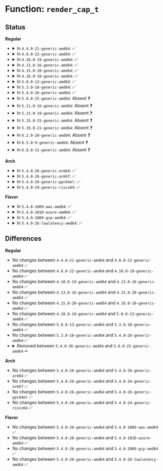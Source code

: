 # Function: <code>render_cap_t</code>

## Status
<b>Regular</b>
<ul>
<li>
<details>
<summary>In <code>4.4.0-21-generic-amd64</code>: ✅</summary>

```c
void render_cap_t(struct seq_file * m, const char * header, kernel_cap_t * a)
```

```json
{
  "name": "render_cap_t",
  "collision_type": "Unique Static",
  "inline_type": "No",
  "funcs": [
    {
      "addr": 18446744071581465648,
      "name": "render_cap_t",
      "external": false,
      "loc": "fs/proc/array.c:295",
      "file": "fs/proc/array.c",
      "inline": "seen, unknown",
      "caller_inline": [],
      "caller_func": [
        "fs/proc/array.c:proc_pid_status",
        "fs/proc/array.c:proc_pid_status",
        "fs/proc/array.c:proc_pid_status",
        "fs/proc/array.c:proc_pid_status",
        "fs/proc/array.c:proc_pid_status"
      ]
    }
  ],
  "symbols": [
    {
      "addr": 18446744071581465648,
      "name": "render_cap_t",
      "section": ".text",
      "bind": "STB_LOCAL",
      "size": 80
    }
  ]
}
```
</details>
</li>
<li>
<details>
<summary>In <code>4.8.0-22-generic-amd64</code>: ✅</summary>

```c
void render_cap_t(struct seq_file * m, const char * header, kernel_cap_t * a)
```

```json
{
  "name": "render_cap_t",
  "collision_type": "Unique Static",
  "inline_type": "No",
  "funcs": [
    {
      "addr": 18446744071581650048,
      "name": "render_cap_t",
      "external": false,
      "loc": "fs/proc/array.c:313",
      "file": "fs/proc/array.c",
      "inline": "seen, unknown",
      "caller_inline": [],
      "caller_func": [
        "fs/proc/array.c:proc_pid_status",
        "fs/proc/array.c:proc_pid_status",
        "fs/proc/array.c:proc_pid_status",
        "fs/proc/array.c:proc_pid_status",
        "fs/proc/array.c:proc_pid_status"
      ]
    }
  ],
  "symbols": [
    {
      "addr": 18446744071581650048,
      "name": "render_cap_t",
      "section": ".text",
      "bind": "STB_LOCAL",
      "size": 80
    }
  ]
}
```
</details>
</li>
<li>
<details>
<summary>In <code>4.10.0-19-generic-amd64</code>: ✅</summary>

```c
void render_cap_t(struct seq_file * m, const char * header, kernel_cap_t * a)
```

```json
{
  "name": "render_cap_t",
  "collision_type": "Unique Static",
  "inline_type": "No",
  "funcs": [
    {
      "addr": 18446744071581738352,
      "name": "render_cap_t",
      "external": false,
      "loc": "fs/proc/array.c:308",
      "file": "fs/proc/array.c",
      "inline": "seen, unknown",
      "caller_inline": [],
      "caller_func": [
        "fs/proc/array.c:proc_pid_status",
        "fs/proc/array.c:proc_pid_status",
        "fs/proc/array.c:proc_pid_status",
        "fs/proc/array.c:proc_pid_status",
        "fs/proc/array.c:proc_pid_status"
      ]
    }
  ],
  "symbols": [
    {
      "addr": 18446744071581738352,
      "name": "render_cap_t",
      "section": ".text",
      "bind": "STB_LOCAL",
      "size": 80
    }
  ]
}
```
</details>
</li>
<li>
<details>
<summary>In <code>4.13.0-16-generic-amd64</code>: ✅</summary>

```c
void render_cap_t(struct seq_file * m, const char * header, kernel_cap_t * a)
```

```json
{
  "name": "render_cap_t",
  "collision_type": "Unique Static",
  "inline_type": "No",
  "funcs": [
    {
      "addr": 18446744071581792256,
      "name": "render_cap_t",
      "external": false,
      "loc": "fs/proc/array.c:312",
      "file": "fs/proc/array.c",
      "inline": "seen, unknown",
      "caller_inline": [],
      "caller_func": [
        "fs/proc/array.c:proc_pid_status",
        "fs/proc/array.c:proc_pid_status",
        "fs/proc/array.c:proc_pid_status",
        "fs/proc/array.c:proc_pid_status",
        "fs/proc/array.c:proc_pid_status"
      ]
    }
  ],
  "symbols": [
    {
      "addr": 18446744071581792256,
      "name": "render_cap_t",
      "section": ".text",
      "bind": "STB_LOCAL",
      "size": 80
    }
  ]
}
```
</details>
</li>
<li>
<details>
<summary>In <code>4.15.0-20-generic-amd64</code>: ✅</summary>

```c
void render_cap_t(struct seq_file * m, const char * header, kernel_cap_t * a)
```

```json
{
  "name": "render_cap_t",
  "collision_type": "Unique Static",
  "inline_type": "No",
  "funcs": [
    {
      "addr": 18446744071581941600,
      "name": "render_cap_t",
      "external": false,
      "loc": "fs/proc/array.c:309",
      "file": "fs/proc/array.c",
      "inline": "seen, unknown",
      "caller_inline": [],
      "caller_func": [
        "fs/proc/array.c:proc_pid_status",
        "fs/proc/array.c:proc_pid_status",
        "fs/proc/array.c:proc_pid_status",
        "fs/proc/array.c:proc_pid_status",
        "fs/proc/array.c:proc_pid_status"
      ]
    }
  ],
  "symbols": [
    {
      "addr": 18446744071581941600,
      "name": "render_cap_t",
      "section": ".text",
      "bind": "STB_LOCAL",
      "size": 80
    }
  ]
}
```
</details>
</li>
<li>
<details>
<summary>In <code>4.18.0-10-generic-amd64</code>: ✅</summary>

```c
void render_cap_t(struct seq_file * m, const char * header, kernel_cap_t * a)
```

```json
{
  "name": "render_cap_t",
  "collision_type": "Unique Static",
  "inline_type": "No",
  "funcs": [
    {
      "addr": 18446744071582126336,
      "name": "render_cap_t",
      "external": false,
      "loc": "fs/proc/array.c:305",
      "file": "fs/proc/array.c",
      "inline": "seen, unknown",
      "caller_inline": [],
      "caller_func": [
        "fs/proc/array.c:proc_pid_status",
        "fs/proc/array.c:proc_pid_status",
        "fs/proc/array.c:proc_pid_status",
        "fs/proc/array.c:proc_pid_status",
        "fs/proc/array.c:proc_pid_status"
      ]
    }
  ],
  "symbols": [
    {
      "addr": 18446744071582126336,
      "name": "render_cap_t",
      "section": ".text",
      "bind": "STB_LOCAL",
      "size": 80
    }
  ]
}
```
</details>
</li>
<li>
<details>
<summary>In <code>5.0.0-13-generic-amd64</code>: ✅</summary>

```c
void render_cap_t(struct seq_file * m, const char * header, kernel_cap_t * a)
```

```json
{
  "name": "render_cap_t",
  "collision_type": "Unique Static",
  "inline_type": "No",
  "funcs": [
    {
      "addr": 18446744071582220816,
      "name": "render_cap_t",
      "external": false,
      "loc": "fs/proc/array.c:305",
      "file": "fs/proc/array.c",
      "inline": "seen, unknown",
      "caller_inline": [],
      "caller_func": [
        "fs/proc/array.c:proc_pid_status",
        "fs/proc/array.c:proc_pid_status",
        "fs/proc/array.c:proc_pid_status",
        "fs/proc/array.c:proc_pid_status",
        "fs/proc/array.c:proc_pid_status"
      ]
    }
  ],
  "symbols": [
    {
      "addr": 18446744071582220816,
      "name": "render_cap_t",
      "section": ".text",
      "bind": "STB_LOCAL",
      "size": 80
    }
  ]
}
```
</details>
</li>
<li>
<details>
<summary>In <code>5.3.0-18-generic-amd64</code>: ✅</summary>

```c
void render_cap_t(struct seq_file * m, const char * header, kernel_cap_t * a)
```

```json
{
  "name": "render_cap_t",
  "collision_type": "Unique Static",
  "inline_type": "No",
  "funcs": [
    {
      "addr": 18446744071582386368,
      "name": "render_cap_t",
      "external": false,
      "loc": "fs/proc/array.c:305",
      "file": "fs/proc/array.c",
      "inline": "seen, unknown",
      "caller_inline": [],
      "caller_func": [
        "fs/proc/array.c:proc_pid_status",
        "fs/proc/array.c:proc_pid_status",
        "fs/proc/array.c:proc_pid_status",
        "fs/proc/array.c:proc_pid_status",
        "fs/proc/array.c:proc_pid_status"
      ]
    }
  ],
  "symbols": [
    {
      "addr": 18446744071582386368,
      "name": "render_cap_t",
      "section": ".text",
      "bind": "STB_LOCAL",
      "size": 76
    }
  ]
}
```
</details>
</li>
<li>
<details>
<summary>In <code>5.4.0-26-generic-amd64</code>: ✅</summary>

```c
void render_cap_t(struct seq_file * m, const char * header, kernel_cap_t * a)
```

```json
{
  "name": "render_cap_t",
  "collision_type": "Unique Static",
  "inline_type": "No",
  "funcs": [
    {
      "addr": 18446744071582485280,
      "name": "render_cap_t",
      "external": false,
      "loc": "fs/proc/array.c:305",
      "file": "fs/proc/array.c",
      "inline": "seen, unknown",
      "caller_inline": [],
      "caller_func": [
        "fs/proc/array.c:proc_pid_status",
        "fs/proc/array.c:proc_pid_status",
        "fs/proc/array.c:proc_pid_status",
        "fs/proc/array.c:proc_pid_status",
        "fs/proc/array.c:proc_pid_status"
      ]
    }
  ],
  "symbols": [
    {
      "addr": 18446744071582485280,
      "name": "render_cap_t",
      "section": ".text",
      "bind": "STB_LOCAL",
      "size": 76
    }
  ]
}
```
</details>
</li>
<li>
<details>
<summary>In <code>5.8.0-25-generic-amd64</code>: Absent ❓</summary>

```json
{
  "name": "render_cap_t",
  "collision_type": "Unique Static",
  "inline_type": "Full",
  "funcs": [
    {
      "addr": 18446744071582789540,
      "name": "render_cap_t",
      "external": false,
      "loc": "fs/proc/array.c:304",
      "file": "fs/proc/array.c",
      "inline": "not declared, inlined",
      "caller_inline": [
        "fs/proc/array.c:proc_pid_status",
        "fs/proc/array.c:proc_pid_status",
        "fs/proc/array.c:proc_pid_status",
        "fs/proc/array.c:proc_pid_status",
        "fs/proc/array.c:proc_pid_status"
      ],
      "caller_func": []
    }
  ],
  "symbols": []
}
```
</details>
</li>
<li>
<details>
<summary>In <code>5.11.0-16-generic-amd64</code>: Absent ❓</summary>

```json
{
  "name": "render_cap_t",
  "collision_type": "Unique Static",
  "inline_type": "Full",
  "funcs": [
    {
      "addr": 18446744071582863678,
      "name": "render_cap_t",
      "external": false,
      "loc": "fs/proc/array.c:305",
      "file": "fs/proc/array.c",
      "inline": "not declared, inlined",
      "caller_inline": [
        "fs/proc/array.c:proc_pid_status",
        "fs/proc/array.c:proc_pid_status",
        "fs/proc/array.c:proc_pid_status",
        "fs/proc/array.c:proc_pid_status",
        "fs/proc/array.c:proc_pid_status"
      ],
      "caller_func": []
    }
  ],
  "symbols": []
}
```
</details>
</li>
<li>
<details>
<summary>In <code>5.13.0-19-generic-amd64</code>: Absent ❓</summary>

```json
{
  "name": "render_cap_t",
  "collision_type": "Unique Static",
  "inline_type": "Full",
  "funcs": [
    {
      "addr": 18446744071582891925,
      "name": "render_cap_t",
      "external": false,
      "loc": "fs/proc/array.c:305",
      "file": "fs/proc/array.c",
      "inline": "not declared, inlined",
      "caller_inline": [
        "fs/proc/array.c:proc_pid_status",
        "fs/proc/array.c:proc_pid_status",
        "fs/proc/array.c:proc_pid_status",
        "fs/proc/array.c:proc_pid_status",
        "fs/proc/array.c:proc_pid_status"
      ],
      "caller_func": []
    }
  ],
  "symbols": []
}
```
</details>
</li>
<li>
<details>
<summary>In <code>5.15.0-25-generic-amd64</code>: Absent ❓</summary>

```json
{
  "name": "render_cap_t",
  "collision_type": "Unique Static",
  "inline_type": "Full",
  "funcs": [
    {
      "addr": 18446744071583225311,
      "name": "render_cap_t",
      "external": false,
      "loc": "fs/proc/array.c:295",
      "file": "fs/proc/array.c",
      "inline": "not declared, inlined",
      "caller_inline": [
        "fs/proc/array.c:proc_pid_status",
        "fs/proc/array.c:proc_pid_status",
        "fs/proc/array.c:proc_pid_status",
        "fs/proc/array.c:proc_pid_status",
        "fs/proc/array.c:proc_pid_status"
      ],
      "caller_func": []
    }
  ],
  "symbols": []
}
```
</details>
</li>
<li>
<details>
<summary>In <code>5.19.0-21-generic-amd64</code>: Absent ❓</summary>

```json
{
  "name": "render_cap_t",
  "collision_type": "Unique Static",
  "inline_type": "Full",
  "funcs": [
    {
      "addr": 18446744071583723315,
      "name": "render_cap_t",
      "external": false,
      "loc": "fs/proc/array.c:297",
      "file": "fs/proc/array.c",
      "inline": "not declared, inlined",
      "caller_inline": [
        "fs/proc/array.c:proc_pid_status",
        "fs/proc/array.c:proc_pid_status",
        "fs/proc/array.c:proc_pid_status",
        "fs/proc/array.c:proc_pid_status",
        "fs/proc/array.c:proc_pid_status"
      ],
      "caller_func": []
    }
  ],
  "symbols": []
}
```
</details>
</li>
<li>
<details>
<summary>In <code>6.2.0-20-generic-amd64</code>: Absent ❓</summary>

```json
{
  "name": "render_cap_t",
  "collision_type": "Unique Static",
  "inline_type": "Full",
  "funcs": [
    {
      "addr": 18446744071584335251,
      "name": "render_cap_t",
      "external": false,
      "loc": "fs/proc/array.c:300",
      "file": "fs/proc/array.c",
      "inline": "not declared, inlined",
      "caller_inline": [
        "fs/proc/array.c:proc_pid_status",
        "fs/proc/array.c:proc_pid_status",
        "fs/proc/array.c:proc_pid_status",
        "fs/proc/array.c:proc_pid_status",
        "fs/proc/array.c:proc_pid_status"
      ],
      "caller_func": []
    }
  ],
  "symbols": []
}
```
</details>
</li>
<li>
<details>
<summary>In <code>6.5.0-9-generic-amd64</code>: Absent ❓</summary>

```json
{
  "name": "render_cap_t",
  "collision_type": "Unique Static",
  "inline_type": "Full",
  "funcs": [
    {
      "addr": 18446744071584565430,
      "name": "render_cap_t",
      "external": false,
      "loc": "fs/proc/array.c:303",
      "file": "fs/proc/array.c",
      "inline": "not declared, inlined",
      "caller_inline": [
        "fs/proc/array.c:proc_pid_status",
        "fs/proc/array.c:proc_pid_status",
        "fs/proc/array.c:proc_pid_status",
        "fs/proc/array.c:proc_pid_status",
        "fs/proc/array.c:proc_pid_status"
      ],
      "caller_func": []
    }
  ],
  "symbols": []
}
```
</details>
</li>
<li>
<details>
<summary>In <code>6.8.0-31-generic-amd64</code>: Absent ❓</summary>

```json
{
  "name": "render_cap_t",
  "collision_type": "Unique Static",
  "inline_type": "Full",
  "funcs": [
    {
      "addr": 18446744071584797318,
      "name": "render_cap_t",
      "external": false,
      "loc": "fs/proc/array.c:303",
      "file": "fs/proc/array.c",
      "inline": "not declared, inlined",
      "caller_inline": [
        "fs/proc/array.c:proc_pid_status",
        "fs/proc/array.c:proc_pid_status",
        "fs/proc/array.c:proc_pid_status",
        "fs/proc/array.c:proc_pid_status",
        "fs/proc/array.c:proc_pid_status"
      ],
      "caller_func": []
    }
  ],
  "symbols": []
}
```
</details>
</li>
</ul>
<b>Arch</b>
<ul>
<li>
<details>
<summary>In <code>5.4.0-26-generic-arm64</code>: ✅</summary>

```c
void render_cap_t(struct seq_file * m, const char * header, kernel_cap_t * a)
```

```json
{
  "name": "render_cap_t",
  "collision_type": "Unique Static",
  "inline_type": "No",
  "funcs": [
    {
      "addr": 18446603336494107032,
      "name": "render_cap_t",
      "external": false,
      "loc": "fs/proc/array.c:305",
      "file": "fs/proc/array.c",
      "inline": "seen, unknown",
      "caller_inline": [],
      "caller_func": [
        "fs/proc/array.c:proc_pid_status",
        "fs/proc/array.c:proc_pid_status",
        "fs/proc/array.c:proc_pid_status",
        "fs/proc/array.c:proc_pid_status",
        "fs/proc/array.c:proc_pid_status"
      ]
    }
  ],
  "symbols": [
    {
      "addr": 18446603336494107032,
      "name": "render_cap_t",
      "section": ".text",
      "bind": "STB_LOCAL",
      "size": 116
    }
  ]
}
```
</details>
</li>
<li>
<details>
<summary>In <code>5.4.0-26-generic-armhf</code>: ✅</summary>

```c
void render_cap_t(struct seq_file * m, const char * header, kernel_cap_t * a)
```

```json
{
  "name": "render_cap_t",
  "collision_type": "Unique Static",
  "inline_type": "No",
  "funcs": [
    {
      "addr": 3227557504,
      "name": "render_cap_t",
      "external": false,
      "loc": "fs/proc/array.c:305",
      "file": "fs/proc/array.c",
      "inline": "seen, unknown",
      "caller_inline": [],
      "caller_func": [
        "fs/proc/array.c:proc_pid_status",
        "fs/proc/array.c:proc_pid_status",
        "fs/proc/array.c:proc_pid_status",
        "fs/proc/array.c:proc_pid_status",
        "fs/proc/array.c:proc_pid_status"
      ]
    }
  ],
  "symbols": [
    {
      "addr": 3227557504,
      "name": "render_cap_t",
      "section": ".text",
      "bind": "STB_LOCAL",
      "size": 112
    }
  ]
}
```
</details>
</li>
<li>
<details>
<summary>In <code>5.4.0-26-generic-ppc64el</code>: ✅</summary>

```c
void render_cap_t(struct seq_file * m, const char * header, kernel_cap_t * a)
```

```json
{
  "name": "render_cap_t",
  "collision_type": "Unique Static",
  "inline_type": "No",
  "funcs": [
    {
      "addr": 13835058055287777152,
      "name": "render_cap_t",
      "external": false,
      "loc": "fs/proc/array.c:305",
      "file": "fs/proc/array.c",
      "inline": "seen, unknown",
      "caller_inline": [],
      "caller_func": [
        "fs/proc/array.c:proc_pid_status",
        "fs/proc/array.c:proc_pid_status",
        "fs/proc/array.c:proc_pid_status",
        "fs/proc/array.c:proc_pid_status",
        "fs/proc/array.c:proc_pid_status"
      ]
    }
  ],
  "symbols": [
    {
      "addr": 13835058055287777152,
      "name": "render_cap_t",
      "section": ".text",
      "bind": "STB_LOCAL",
      "size": 140
    }
  ]
}
```
</details>
</li>
<li>
<details>
<summary>In <code>5.4.0-24-generic-riscv64</code>: ✅</summary>

```c
void render_cap_t(struct seq_file * m, const char * header, kernel_cap_t * a)
```

```json
{
  "name": "render_cap_t",
  "collision_type": "Unique Static",
  "inline_type": "No",
  "funcs": [
    {
      "addr": 18446743936273590862,
      "name": "render_cap_t",
      "external": false,
      "loc": "fs/proc/array.c:305",
      "file": "fs/proc/array.c",
      "inline": "seen, unknown",
      "caller_inline": [],
      "caller_func": [
        "fs/proc/array.c:proc_pid_status",
        "fs/proc/array.c:proc_pid_status",
        "fs/proc/array.c:proc_pid_status",
        "fs/proc/array.c:proc_pid_status",
        "fs/proc/array.c:proc_pid_status"
      ]
    }
  ],
  "symbols": [
    {
      "addr": 18446743936273590862,
      "name": "render_cap_t",
      "section": ".text",
      "bind": "STB_LOCAL",
      "size": 104
    }
  ]
}
```
</details>
</li>
</ul>
<b>Flavor</b>
<ul>
<li>
<details>
<summary>In <code>5.4.0-1009-aws-amd64</code>: ✅</summary>

```c
void render_cap_t(struct seq_file * m, const char * header, kernel_cap_t * a)
```

```json
{
  "name": "render_cap_t",
  "collision_type": "Unique Static",
  "inline_type": "No",
  "funcs": [
    {
      "addr": 18446744071582454016,
      "name": "render_cap_t",
      "external": false,
      "loc": "fs/proc/array.c:305",
      "file": "fs/proc/array.c",
      "inline": "seen, unknown",
      "caller_inline": [],
      "caller_func": [
        "fs/proc/array.c:proc_pid_status",
        "fs/proc/array.c:proc_pid_status",
        "fs/proc/array.c:proc_pid_status",
        "fs/proc/array.c:proc_pid_status",
        "fs/proc/array.c:proc_pid_status"
      ]
    }
  ],
  "symbols": [
    {
      "addr": 18446744071582454016,
      "name": "render_cap_t",
      "section": ".text",
      "bind": "STB_LOCAL",
      "size": 76
    }
  ]
}
```
</details>
</li>
<li>
<details>
<summary>In <code>5.4.0-1010-azure-amd64</code>: ✅</summary>

```c
void render_cap_t(struct seq_file * m, const char * header, kernel_cap_t * a)
```

```json
{
  "name": "render_cap_t",
  "collision_type": "Unique Static",
  "inline_type": "No",
  "funcs": [
    {
      "addr": 18446744071582391184,
      "name": "render_cap_t",
      "external": false,
      "loc": "fs/proc/array.c:305",
      "file": "fs/proc/array.c",
      "inline": "seen, unknown",
      "caller_inline": [],
      "caller_func": [
        "fs/proc/array.c:proc_pid_status",
        "fs/proc/array.c:proc_pid_status",
        "fs/proc/array.c:proc_pid_status",
        "fs/proc/array.c:proc_pid_status",
        "fs/proc/array.c:proc_pid_status"
      ]
    }
  ],
  "symbols": [
    {
      "addr": 18446744071582391184,
      "name": "render_cap_t",
      "section": ".text",
      "bind": "STB_LOCAL",
      "size": 76
    }
  ]
}
```
</details>
</li>
<li>
<details>
<summary>In <code>5.4.0-1009-gcp-amd64</code>: ✅</summary>

```c
void render_cap_t(struct seq_file * m, const char * header, kernel_cap_t * a)
```

```json
{
  "name": "render_cap_t",
  "collision_type": "Unique Static",
  "inline_type": "No",
  "funcs": [
    {
      "addr": 18446744071582444496,
      "name": "render_cap_t",
      "external": false,
      "loc": "fs/proc/array.c:305",
      "file": "fs/proc/array.c",
      "inline": "seen, unknown",
      "caller_inline": [],
      "caller_func": [
        "fs/proc/array.c:proc_pid_status",
        "fs/proc/array.c:proc_pid_status",
        "fs/proc/array.c:proc_pid_status",
        "fs/proc/array.c:proc_pid_status",
        "fs/proc/array.c:proc_pid_status"
      ]
    }
  ],
  "symbols": [
    {
      "addr": 18446744071582444496,
      "name": "render_cap_t",
      "section": ".text",
      "bind": "STB_LOCAL",
      "size": 76
    }
  ]
}
```
</details>
</li>
<li>
<details>
<summary>In <code>5.4.0-26-lowlatency-amd64</code>: ✅</summary>

```c
void render_cap_t(struct seq_file * m, const char * header, kernel_cap_t * a)
```

```json
{
  "name": "render_cap_t",
  "collision_type": "Unique Static",
  "inline_type": "No",
  "funcs": [
    {
      "addr": 18446744071582524768,
      "name": "render_cap_t",
      "external": false,
      "loc": "fs/proc/array.c:305",
      "file": "fs/proc/array.c",
      "inline": "seen, unknown",
      "caller_inline": [],
      "caller_func": [
        "fs/proc/array.c:proc_pid_status",
        "fs/proc/array.c:proc_pid_status",
        "fs/proc/array.c:proc_pid_status",
        "fs/proc/array.c:proc_pid_status",
        "fs/proc/array.c:proc_pid_status"
      ]
    }
  ],
  "symbols": [
    {
      "addr": 18446744071582524768,
      "name": "render_cap_t",
      "section": ".text",
      "bind": "STB_LOCAL",
      "size": 76
    }
  ]
}
```
</details>
</li>
</ul>

## Differences
<b>Regular</b>
<ul>
<li>
No changes between <code>4.4.0-21-generic-amd64</code> and <code>4.8.0-22-generic-amd64</code> ✅
</li>
<li>
No changes between <code>4.8.0-22-generic-amd64</code> and <code>4.10.0-19-generic-amd64</code> ✅
</li>
<li>
No changes between <code>4.10.0-19-generic-amd64</code> and <code>4.13.0-16-generic-amd64</code> ✅
</li>
<li>
No changes between <code>4.13.0-16-generic-amd64</code> and <code>4.15.0-20-generic-amd64</code> ✅
</li>
<li>
No changes between <code>4.15.0-20-generic-amd64</code> and <code>4.18.0-10-generic-amd64</code> ✅
</li>
<li>
No changes between <code>4.18.0-10-generic-amd64</code> and <code>5.0.0-13-generic-amd64</code> ✅
</li>
<li>
No changes between <code>5.0.0-13-generic-amd64</code> and <code>5.3.0-18-generic-amd64</code> ✅
</li>
<li>
No changes between <code>5.3.0-18-generic-amd64</code> and <code>5.4.0-26-generic-amd64</code> ✅
</li>
<li>
<details>
<summary>Removed between <code>5.4.0-26-generic-amd64</code> and <code>5.8.0-25-generic-amd64</code> ➖</summary>

```c
void render_cap_t(struct seq_file * m, const char * header, kernel_cap_t * a)
```
</details>
</li>
</ul>
<b>Arch</b>
<ul>
<li>
No changes between <code>5.4.0-26-generic-amd64</code> and <code>5.4.0-26-generic-arm64</code> ✅
</li>
<li>
No changes between <code>5.4.0-26-generic-amd64</code> and <code>5.4.0-26-generic-armhf</code> ✅
</li>
<li>
No changes between <code>5.4.0-26-generic-amd64</code> and <code>5.4.0-26-generic-ppc64el</code> ✅
</li>
<li>
No changes between <code>5.4.0-26-generic-amd64</code> and <code>5.4.0-24-generic-riscv64</code> ✅
</li>
</ul>
<b>Flavor</b>
<ul>
<li>
No changes between <code>5.4.0-26-generic-amd64</code> and <code>5.4.0-1009-aws-amd64</code> ✅
</li>
<li>
No changes between <code>5.4.0-26-generic-amd64</code> and <code>5.4.0-1010-azure-amd64</code> ✅
</li>
<li>
No changes between <code>5.4.0-26-generic-amd64</code> and <code>5.4.0-1009-gcp-amd64</code> ✅
</li>
<li>
No changes between <code>5.4.0-26-generic-amd64</code> and <code>5.4.0-26-lowlatency-amd64</code> ✅
</li>
</ul>
